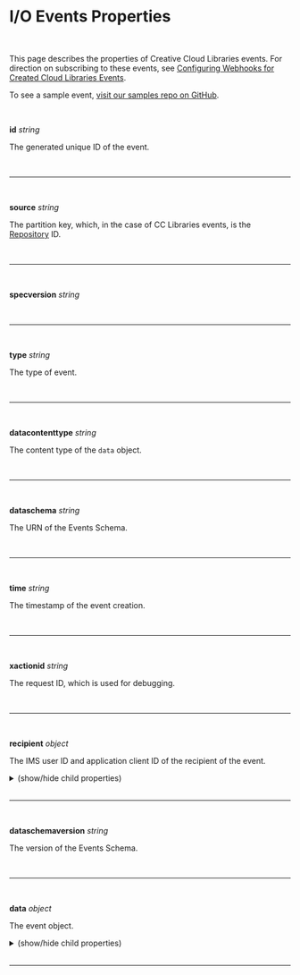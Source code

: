 # I/O Events Properties

<br/>

This page describes the properties of Creative Cloud Libraries events. For direction on subscribing to these events, see [Configuring Webhooks for Created Cloud Libraries Events](/integrate/guides/configuring-events-webhooks/).

<InlineAlert variant="info" slots="text"/>

To see a sample event, [visit our samples repo on GitHub](https://github.com/AdobeDocs/cc-libraries-api-samples/blob/main/sample-events/cc-library-created.json).

<br/>

**id** _string_

The generated unique ID of the event.

<br/>

---

<br/>

**source** _string_

The partition key, which, in the case of CC Libraries events, is the [Repository](/integrate/references/glossary/#repository) ID.

<br/>

---

<br/>

**specversion** _string_

<br/>

---

<br/>

**type** _string_

The type of event.

<br/>

---

<br/>

**datacontenttype** _string_

The content type of the `data` object.

<br/>

---

<br/>

**dataschema** _string_

The URN of the Events Schema.

<br/>

---

<br/>

**time** _string_

The timestamp of the event creation.

<br/>

---

<br/>

**xactionid** _string_

The request ID, which is used for debugging.

<br/>

---

<br/>

**recipient** _object_

The IMS user ID and application client ID of the recipient of the event.

<details>

<br/>

<summary>(show/hide child properties)

<br/>

<br/>

</summary>

---

<br/>

**userid** _string_

The IMS user ID of the recipient of the event.

<br/>

---

<br/>

**clientid** _string_

The application client ID of the recipient of the event.

<br/>

</details>

---

<br/>

**dataschemaversion** _string_

The version of the Events Schema.

<br/>

---

<br/>

**data** _object_

The event object.

<details>

<br/>

<summary>(show/hide child properties)

<br/>

<br/>

</summary>

---

 <br/>

**xdmEntity** _object_

The [XDM](/integrate/references/glossary/#xdm) Entity object, which contains a list of changed [Resources](/integrate/references/glossary/#resource) that represent the [Asset](/integrate/references/glossary/#asset) change.

<details>

<br/>

<summary>(show/hide child properties)

<br/>

<br/>

</summary>

---

 <br/>

**event:resources** _object_

An object containing all the Resource Change objects related to the event. [Resource](/integrate/references/glossary/#resource) changes are identified by the [link relation](/integrate/references/glossary/#link-relation.md) associated with the Resource.

- Note: There is always a Resource Change object for the Repository Metadata Resource, even if this Resource was not affected by the action that triggered the event. This is because the Repository Metadata Resource is required to be embedded in the event.

<details>

<br/>

<summary>(show/hide child properties)

<br/>

<br/>

</summary>

---

<br/>

**&lt;link relation&gt;** _object_

The Resource Change object, which describes how a particular [Resource](/integrate/references/glossary/#resource) was affected by the action that triggered the event.

- Note: The property will be the [link relation](/integrate/references/glossary/#link-relation.md) associated with the Resource (e.g., ht<span>tp://ns.adobe.com.adobecloud/rel/metadata/repository</span>).

<details>

<br/>

<summary>(show/hide child properties)

<br/>

<br/>

</summary>

---

<br/>

**event:action** _string_

Specifies the type of change to the [Resource](/integrate/references/glossary/#resource). Possible values are: `created`, `updated`, `deleted` and `none`. `none` is used, for example, to embed the Repository Metadata, when this Resource was not affected by the action that triggered the event.

<br/>

---

<br/>

**event:embedded** _object_

The embedded JSON representation of the [Resource](/integrate/references/glossary/#resource).

</details>

<br/>

---

<br/>

**event:sequence** _number_

A sequence number of the event that is unique within the current [Repository](/integrate/references/glossary/#repository). It is used to detect out-of-sequence events.

 <br/>

---

<br/>

**event:repository** _object_

Data about the [Repository](/integrate/references/glossary/#repository) of the [Asset](/integrate/references/glossary/#asset) affected by the event.

<details>

<br/>

<summary>(show/hide child properties)

<br/>

<br/>

</summary>

---

<br/>

**repo:owner** _object_

The ID and owner type of the [Repository](/integrate/references/glossary/#repository).

<details>

<br/>

<summary>(show/hide child properties)

<br/>

<br/>

</summary>

---

<br/>

**id** _string_

The ID of the [Repository](/integrate/references/glossary/#repository) owner (i.e., the IMS user ID or IMS org ID).

<br/>

---

**type** _string_

The type of [Repository](/integrate/references/glossary/#repository) owner. Legal values are `user` (for a [User Repository](/integrate/references/glossary/#user-repository) owner) and `org` (for an [Organizational Repository](/integrate/references/glossary/#organizational-repository) owner).

</details>

<br/>

</details>

</details>

</details>

</details>

---
